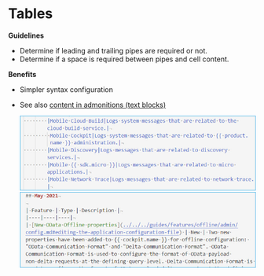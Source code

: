 # Tables

**Guidelines**

* Determine if leading and trailing pipes are required or not.
* Determine if a space is required between pipes and cell content.

**Benefits**

* Simpler syntax configuration
* See also [content in admonitions (text blocks)](text_blocks.md)

    ![table pipe](images/table_pipe.jpg)
    ![table space](images/table_space.jpg)